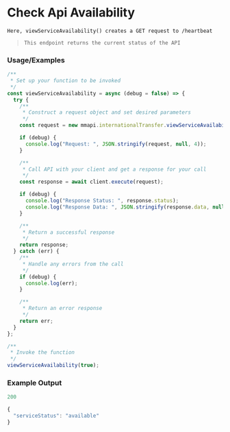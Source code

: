 # Check Api Availability

`Here, viewServiceAvailability() creates a GET request to /heartbeat`

> `This endpoint returns the current status of the API`

### Usage/Examples

```javascript
/**
 * Set up your function to be invoked
 */
const viewServiceAvailability = async (debug = false) => {
  try {
    /**
     * Construct a request object and set desired parameters
     */
    const request = new mmapi.internationalTransfer.viewServiceAvailability();

    if (debug) {
      console.log("Request: ", JSON.stringify(request, null, 4));
    }

    /**
     * Call API with your client and get a response for your call
     */
    const response = await client.execute(request);

    if (debug) {
      console.log("Response Status: ", response.status);
      console.log("Response Data: ", JSON.stringify(response.data, null, 4));
    }

    /**
     * Return a successful response
     */
    return response;
  } catch (err) {
    /**
     * Handle any errors from the call
     */
    if (debug) {
      console.log(err);
    }

    /**
     * Return an error response
     */
    return err;
  }
};

/**
 * Invoke the function
 */
viewServiceAvailability(true);
```

### Example Output

```javascript
200

{
  "serviceStatus": "available"
}
```
